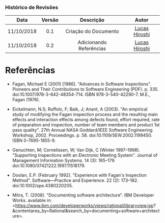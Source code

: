 [Lucas Hiroshi]: https://github.com/hiroshi18

### Histórico de Revisões

| Data       | Versão | Descrição            |         Autor             |
|:----------:|:------:|:--------------------:|:-------------------------:|
| 11/10/2018 | 0.1 | Criação do Documento | [Lucas Hiroshi] |
| 11/10/2018 | 0.2 | Adicionando Referências |  [Lucas Hiroshi] |

# Referências

* Fagan, Michael E (2001) [1986]. "Advances in Software Inspections". Pioneers and Their Contributions to Software Engineering (PDF). p. 335. doi:10.1007/978-3-642-48354-714. ISBN 978-3-540-42290-7.
M.E., Fagan (1976).

* Eickelmann, N.S; Ruffolo, F; Baik, J; Anant, A (2003). "An empirical study of modifying the Fagan inspection process and the resulting main effects and interaction effects among defects found, effort required, rate of preparation and inspection, number of team members and product 1st pass quality". 27th Annual NASA Goddard/IEEE Software Engineering Workshop, 2002. Proceedings. p. 58. doi:10.1109/SEW.2002.1199450. ISBN 0-7695-1855-9.

* Genuchten, M; Cornelissen, W; Van Dijk, C (Winter 1997–1998). "Supporting Inspections with an Electronic Meeting System". Journal of Management Information Systems. 14 (3): 165–179. doi:10.1080/07421222.1997.11518179.

* Doolan, E.P. (February 1992). "Experience with Fagan's Inspection Method". Software—Practice and Experience. 22 (2): 173–182. doi:10.1002/spe.4380220205.

* Mitra, T. (2008). "Documenting software architecture". IBM Developer Works. available in: <https://www.ibm.com/developerworks/views/rational/libraryview.jsp?
\&contentarea\_by=Rational\&search\_by=documenting+software+architecture>.


